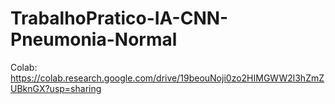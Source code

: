 # TrabalhoPratico-IA-CNN-Pneumonia-Normal

Colab: https://colab.research.google.com/drive/19beouNoji0zo2HIMGWW2l3hZmZUBknGX?usp=sharing 
